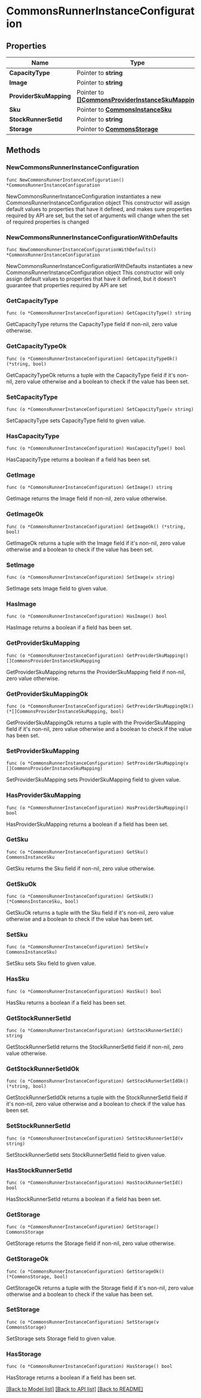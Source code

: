 # CommonsRunnerInstanceConfiguration

## Properties

Name | Type | Description | Notes
------------ | ------------- | ------------- | -------------
**CapacityType** | Pointer to **string** |  | [optional] 
**Image** | Pointer to **string** |  | [optional] 
**ProviderSkuMapping** | Pointer to [**[]CommonsProviderInstanceSkuMapping**](CommonsProviderInstanceSkuMapping.md) |  | [optional] 
**Sku** | Pointer to [**CommonsInstanceSku**](CommonsInstanceSku.md) |  | [optional] 
**StockRunnerSetId** | Pointer to **string** |  | [optional] 
**Storage** | Pointer to [**CommonsStorage**](CommonsStorage.md) |  | [optional] 

## Methods

### NewCommonsRunnerInstanceConfiguration

`func NewCommonsRunnerInstanceConfiguration() *CommonsRunnerInstanceConfiguration`

NewCommonsRunnerInstanceConfiguration instantiates a new CommonsRunnerInstanceConfiguration object
This constructor will assign default values to properties that have it defined,
and makes sure properties required by API are set, but the set of arguments
will change when the set of required properties is changed

### NewCommonsRunnerInstanceConfigurationWithDefaults

`func NewCommonsRunnerInstanceConfigurationWithDefaults() *CommonsRunnerInstanceConfiguration`

NewCommonsRunnerInstanceConfigurationWithDefaults instantiates a new CommonsRunnerInstanceConfiguration object
This constructor will only assign default values to properties that have it defined,
but it doesn't guarantee that properties required by API are set

### GetCapacityType

`func (o *CommonsRunnerInstanceConfiguration) GetCapacityType() string`

GetCapacityType returns the CapacityType field if non-nil, zero value otherwise.

### GetCapacityTypeOk

`func (o *CommonsRunnerInstanceConfiguration) GetCapacityTypeOk() (*string, bool)`

GetCapacityTypeOk returns a tuple with the CapacityType field if it's non-nil, zero value otherwise
and a boolean to check if the value has been set.

### SetCapacityType

`func (o *CommonsRunnerInstanceConfiguration) SetCapacityType(v string)`

SetCapacityType sets CapacityType field to given value.

### HasCapacityType

`func (o *CommonsRunnerInstanceConfiguration) HasCapacityType() bool`

HasCapacityType returns a boolean if a field has been set.

### GetImage

`func (o *CommonsRunnerInstanceConfiguration) GetImage() string`

GetImage returns the Image field if non-nil, zero value otherwise.

### GetImageOk

`func (o *CommonsRunnerInstanceConfiguration) GetImageOk() (*string, bool)`

GetImageOk returns a tuple with the Image field if it's non-nil, zero value otherwise
and a boolean to check if the value has been set.

### SetImage

`func (o *CommonsRunnerInstanceConfiguration) SetImage(v string)`

SetImage sets Image field to given value.

### HasImage

`func (o *CommonsRunnerInstanceConfiguration) HasImage() bool`

HasImage returns a boolean if a field has been set.

### GetProviderSkuMapping

`func (o *CommonsRunnerInstanceConfiguration) GetProviderSkuMapping() []CommonsProviderInstanceSkuMapping`

GetProviderSkuMapping returns the ProviderSkuMapping field if non-nil, zero value otherwise.

### GetProviderSkuMappingOk

`func (o *CommonsRunnerInstanceConfiguration) GetProviderSkuMappingOk() (*[]CommonsProviderInstanceSkuMapping, bool)`

GetProviderSkuMappingOk returns a tuple with the ProviderSkuMapping field if it's non-nil, zero value otherwise
and a boolean to check if the value has been set.

### SetProviderSkuMapping

`func (o *CommonsRunnerInstanceConfiguration) SetProviderSkuMapping(v []CommonsProviderInstanceSkuMapping)`

SetProviderSkuMapping sets ProviderSkuMapping field to given value.

### HasProviderSkuMapping

`func (o *CommonsRunnerInstanceConfiguration) HasProviderSkuMapping() bool`

HasProviderSkuMapping returns a boolean if a field has been set.

### GetSku

`func (o *CommonsRunnerInstanceConfiguration) GetSku() CommonsInstanceSku`

GetSku returns the Sku field if non-nil, zero value otherwise.

### GetSkuOk

`func (o *CommonsRunnerInstanceConfiguration) GetSkuOk() (*CommonsInstanceSku, bool)`

GetSkuOk returns a tuple with the Sku field if it's non-nil, zero value otherwise
and a boolean to check if the value has been set.

### SetSku

`func (o *CommonsRunnerInstanceConfiguration) SetSku(v CommonsInstanceSku)`

SetSku sets Sku field to given value.

### HasSku

`func (o *CommonsRunnerInstanceConfiguration) HasSku() bool`

HasSku returns a boolean if a field has been set.

### GetStockRunnerSetId

`func (o *CommonsRunnerInstanceConfiguration) GetStockRunnerSetId() string`

GetStockRunnerSetId returns the StockRunnerSetId field if non-nil, zero value otherwise.

### GetStockRunnerSetIdOk

`func (o *CommonsRunnerInstanceConfiguration) GetStockRunnerSetIdOk() (*string, bool)`

GetStockRunnerSetIdOk returns a tuple with the StockRunnerSetId field if it's non-nil, zero value otherwise
and a boolean to check if the value has been set.

### SetStockRunnerSetId

`func (o *CommonsRunnerInstanceConfiguration) SetStockRunnerSetId(v string)`

SetStockRunnerSetId sets StockRunnerSetId field to given value.

### HasStockRunnerSetId

`func (o *CommonsRunnerInstanceConfiguration) HasStockRunnerSetId() bool`

HasStockRunnerSetId returns a boolean if a field has been set.

### GetStorage

`func (o *CommonsRunnerInstanceConfiguration) GetStorage() CommonsStorage`

GetStorage returns the Storage field if non-nil, zero value otherwise.

### GetStorageOk

`func (o *CommonsRunnerInstanceConfiguration) GetStorageOk() (*CommonsStorage, bool)`

GetStorageOk returns a tuple with the Storage field if it's non-nil, zero value otherwise
and a boolean to check if the value has been set.

### SetStorage

`func (o *CommonsRunnerInstanceConfiguration) SetStorage(v CommonsStorage)`

SetStorage sets Storage field to given value.

### HasStorage

`func (o *CommonsRunnerInstanceConfiguration) HasStorage() bool`

HasStorage returns a boolean if a field has been set.


[[Back to Model list]](../README.md#documentation-for-models) [[Back to API list]](../README.md#documentation-for-api-endpoints) [[Back to README]](../README.md)


